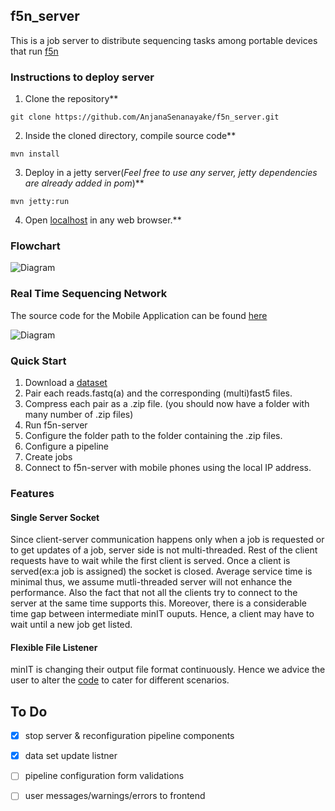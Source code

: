 
## f5n_server
This is a job server to distribute sequencing tasks among portable devices that run [f5n](https://github.com/SanojPunchihewa/f5n)

### Instructions to deploy server

1) Clone the repository**

`git clone https://github.com/AnjanaSenanayake/f5n_server.git`

2) Inside the cloned directory, compile source code**

`mvn install`

3) Deploy in a jetty server(*Feel free to use any server, jetty dependencies are already added in pom*)**

`mvn jetty:run`

4) Open [localhost](http://localhost:8080/) in any web browser.**

### Flowchart
![Diagram](https://github.com/hiruna72/f5n_server/blob/master/f5n_server_flow_chart.png)

### Real Time Sequencing Network
The source code for the Mobile Application can be found [here](https://github.com/SanojPunchihewa/f5n) 

![Diagram](https://github.com/hiruna72/f5n/blob/master/server_mobile_connection.png)

### Quick Start

1) Download a [dataset](https://github.com/nanopore-wgs-consortium/NA12878/blob/master/Genome.md)
2) Pair each reads.fastq(a) and the corresponding (multi)fast5 files. 
3) Compress each pair as a .zip file. (you should now have a folder with many number of .zip files)
4) Run f5n-server
5) Configure the folder path to the folder containing the .zip files.
6) Configure a pipeline
7) Create jobs
8) Connect to f5n-server with mobile phones using the local IP address.

### Features
#### Single Server Socket
Since client-server communication happens only when a job is requested or to get updates of a job, server side is not multi-threaded. Rest of the client requests have to wait while the first client is served. Once a client is served(ex:a job is assigned) the socket is closed. Average service time is minimal thus, we assume mutli-threaded server will not enhance the performance. Also the fact that not all the clients try to connect to the server at the same time supports this. Moreover, there is a considerable time gap between intermediate minIT ouputs. Hence, a client may have to wait until a new job get listed.

#### Flexible File Listener
minIT is changing their output file format continuously. Hence we advice the user to alter the [code](https://github.com/AnjanaSenanayake/f5n_server/blob/106df454fe39f6873115e5e43c196021a847aa99/src/main/java/com/mobilegenomics/f5n/controller/DataController.java#L50) to cater for different scenarios.

## To Do
- [x] stop server & reconfiguration pipeline components
- [x] data set update listner
- [ ] pipeline configuration form validations
- [ ] user messages/warnings/errors to frontend

